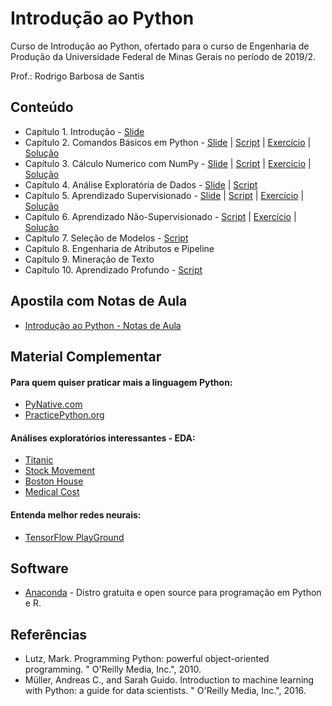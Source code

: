 # Introdução ao Python
Curso de Introdução ao Python, ofertado para o curso de Engenharia de Produção da Universidade Federal de Minas Gerais no período de 2019/2.

Prof.: Rodrigo Barbosa de Santis

## Conteúdo

* Capítulo 1. Introdução - [Slide](https://github.com/rodrigosantis1/intropython/blob/master/Slides/01%20-%20Python.pdf)
* Capítulo 2. Comandos Básicos em Python - [Slide](https://github.com/rodrigosantis1/intropython/blob/master/Slides/02%20-%20Python%20-%20Orienta%C3%A7%C3%A3o%20a%20objetos.pdf) | [Script](https://github.com/rodrigosantis1/intropython/blob/master/Scripts/Cap%2002%20-%20Comandos%20Basicos%20em%20Python.ipynb) | [Exercício](https://github.com/rodrigosantis1/intropython/blob/master/Exercicios/Cap%202%20-%20Comandos%20B%C3%A1sicos%20em%20Python.ipynb) | [Solução](https://github.com/rodrigosantis1/intropython/blob/master/Soluções/Cap%202%20-%20Comandos%20B%C3%A1sicos%20em%20Python%20-%20Resolvido.ipynb)
* Capítulo 3. Cálculo Numerico com NumPy - [Slide](https://github.com/rodrigosantis1/intropython/blob/master/Slides/03%20-%20Numpy.pdf) | [Script](https://github.com/rodrigosantis1/intropython/blob/master/Scripts/Cap%2003%20-%20Numpy.ipynb) | [Exercício](https://github.com/rodrigosantis1/intropython/blob/master/Exercicios/Cap%203%20-%20Numpy.ipynb) | [Solução](https://github.com/rodrigosantis1/intropython/blob/master/Soluções/Cap%203%20-%20Numpy%20-%20Resolvido.ipynb)
* Capítulo 4. Análise Exploratória de Dados - [Slide](https://github.com/rodrigosantis1/intropython/blob/master/Slides/04%20-%20Analise%20Exploratoria.pdf) | [Script](https://github.com/rodrigosantis1/intropython/blob/master/Scripts/Cap%2004%20-%20Representacao%20de%20Dados.ipynb)
* Capítulo 5. Aprendizado Supervisionado - [Slide](https://github.com/rodrigosantis1/intropython/blob/master/Slides/05%20-%20Aprendizado%20Supervisionado%20e%20N%C3%A3o-Supervisionado.pdf) | [Script](https://github.com/rodrigosantis1/intropython/blob/master/Scripts/Cap%2005%20-%20Aprendizado%20Supervisionado.ipynb) | [Exercício](https://github.com/rodrigosantis1/intropython/blob/master/Exercicios/Cap%205%20-%20Aprendizado%20Supervisionado.ipynb) | [Solução](https://github.com/rodrigosantis1/intropython/blob/master/Soluções/Cap%205%20-%20Aprendizado%20Supervisionado.ipynb)
* Capítulo 6. Aprendizado Não-Supervisionado - [Script](https://github.com/rodrigosantis1/intropython/blob/master/Scripts/Cap%2006%20-%20Aprendizado%20N%C3%A3o-Supervisionado.ipynb) | [Exercício](https://github.com/rodrigosantis1/intropython/blob/master/Exercicios/Cap%2006%20-%20Aprendizado%20N%C3%A3o-Supervisionado.ipynb) | [Solução](https://github.com/rodrigosantis1/intropython/blob/master/Solu%C3%A7%C3%B5es/Cap%2006%20-%20Aprendizado%20N%C3%A3o-Supervisionado.ipynb)
* Capítulo 7. Seleção de Modelos - [Script](https://github.com/rodrigosantis1/intropython/blob/master/Scripts/Cap%2007%20-%20Sele%C3%A7%C3%A3o%20de%20Modelos.ipynb)
* Capítulo 8. Engenharia de Atributos e Pipeline
* Capítulo 9. Mineração de Texto
* Capítulo 10. Aprendizado Profundo -  [Script](https://github.com/rodrigosantis1/intropython/blob/master/Scripts/Cap%2010%20-%20Aprendizado%20Profundo.ipynb)

## Apostila com Notas de Aula

* [Introdução ao Python - Notas de Aula](https://www.scribd.com/document/426243007/Introducao-ao-Python)

## Material Complementar

#### Para quem quiser praticar mais a linguagem Python:
* [PyNative.com](https://pynative.com/python-exercises-with-solutions/)
* [PracticePython.org](https://www.practicepython.org/)

#### Análises exploratórios interessantes - EDA:

* [Titanic](https://www.kaggle.com/ash316/eda-to-prediction-dietanic)
* [Stock Movement](https://www.kaggle.com/artgor/eda-feature-engineering-and-everything)
* [Boston House](https://www.kaggle.com/dgawlik/house-prices-eda)
* [Medical Cost](https://virtual.ufmg.br/20192/mod/url/view.php?id=74373)

#### Entenda melhor redes neurais:
* [TensorFlow PlayGround](https://playground.tensorflow.org/)


## Software

*  [Anaconda](https://www.anaconda.com/) - Distro gratuita e open source para programação em Python e R.

## Referências

* Lutz, Mark. Programming Python: powerful object-oriented programming. " O'Reilly Media, Inc.", 2010.
* Müller, Andreas C., and Sarah Guido. Introduction to machine learning with Python: a guide for data scientists. " O'Reilly Media, Inc.", 2016.
